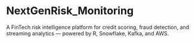 # NextGenRisk_Monitoring
A FinTech risk intelligence platform for credit scoring, fraud detection, and streaming analytics — powered by R, Snowflake, Kafka, and AWS.
